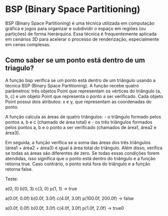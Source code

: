 # BSP (Binary Space Partitioning) 

BSP (Binary Space Partitioning) é uma técnica utilizada em computação gráfica e jogos para organizar e subdividir o espaço em regiões (ou partições) de forma hierárquica. Essa técnica é frequentemente aplicada em cenários 3D para acelerar o processo de renderização, especialmente em cenas complexas.

## Como saber se um ponto está dentro de um triagulo?

A função bsp verifica se um ponto está dentro de um triângulo usando a técnica BSP (Binary Space Partitioning). A função recebe quatro parâmetros: três objetos Point que representam os vértices do triângulo (a, b, c) e um objeto Point que representa o ponto a ser verificado. Cada objeto Point possui dois atributos: x e y, que representam as coordenadas do ponto.

A função calcula as áreas de quatro triângulos: 
    - o triângulo formado pelos pontos a, b e c (chamado de área total) e
    - os três triângulos formados pelos pontos a, b e o ponto a ser verificado (chamados de área1, área2 e área3).

Em seguida, a função verifica se a soma das áreas dos três triângulos (área1 + área2 + área3) é igual à área total do triângulo. 
Além disso, verifica se todas as áreas são diferentes de zero. Se todas essas condições forem atendidas, isso significa que o ponto está dentro do triângulo e a função retorna true. 
Caso contrário, o ponto está fora do triângulo e a função retorna false.

Teste:

a(0, 0) b(0, 3) c(3, 0) p(1, 1) -> true

a(0.0f, 0.0f) b(0.0f, 3.0f) c(4.0f, 3.0f) p(100.0f, 200.0f) -> false

a(0.0f, 0.0f) b(0.0f, 3.0f) c(4.0f, 3.0f) p(1.0f, 2.0f) -> true0
